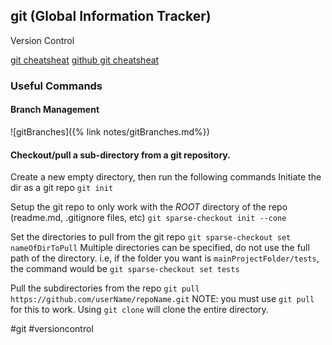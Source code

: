 ## git (Global Information Tracker)
Version Control

[git cheatsheat](https://ndpsoftware.com/git-cheatsheet.html)
[github git cheatsheat](https://training.github.com/downloads/github-git-cheat-sheet/)

### Useful Commands
#### Branch Management
![gitBranches]({% link notes/gitBranches.md%})

#### Checkout/pull a sub-directory from a git repository.
Create a new empty directory, then run the following commands
Initiate the dir as a git repo
`git init`

Setup the git repo to only work with the *ROOT* directory of the repo (readme.md, .gitignore files, etc)
`git sparse-checkout init --cone`

Set the directories to pull from the git repo
`git sparse-checkout set nameOfDirToPull`
Multiple directories can be specified, do not use the full path of the directory. i.e, if the folder you want is `mainProjectFolder/tests`, the command would be `git sparse-checkout set tests`

Pull the subdirectories from the repo
`git pull https://github.com/userName/repoName.git`
NOTE: you must use `git pull` for this to work. Using `git clone` will clone the entire directory.

#git #versioncontrol